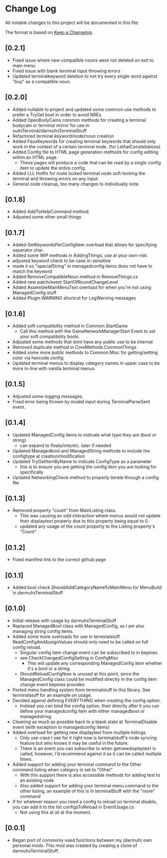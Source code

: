 # Change Log

All notable changes to this project will be documented in this file.
 
The format is based on [Keep a Changelog](http://keepachangelog.com/).

## [0.2.1]
 - Fixed issue where new compatible nouns were not deleted on exit to main menu
 - Fixed issue with blank terminal input throwing errors
 - Updated terminalkeyword deletion to not try every single word against "buy" as a compatible noun

## [0.2.0]
 - Added nullable to project and updated some common use methods to prefer a TryGet bool in order to avoid NREs.
 - Added OpenBodyCams common methods for creating a terminal bodycam or terminal mirror for use in suitsTerminal/darmuhsTerminalStuff
 - Refactored terminal keyword/node/noun creation
 - Added FauxKeywords for creating terminal keywords that should only work in the context of a certain terminal node. (for LethalConstellations)
 - Added Config file to HTML page generation methods for config editing within an HTML page. 
	- These pages will produce a code that can be read by a single config item to update the entire config.
 - Added LLL Hotfix for route locked terminal node soft-locking the terminal and throwing errors on any input.
 - General code cleanup, too many changes to individually note.
	
## [0.1.8]
 - Added AddToHelpCommand method.
 - Adjusted some other small things

## [0.1.7]
 - Added GetKeywordsPerConfigItem overload that allows for specifying separator char.
 - Added some WIP methods in AddingThings, use at your own-risk.
 - adjusted keyword check to be case in-sensitive
 - made it so "specialString" in managedconfig items does not have to match the keyword
 - Added RemoveCompatibleNoun method in RemoveThings.cs
 - Added new patch/event StartOfRoundChangeLevel
 - Added AssembleMainMenuText overload for when you're not using ManagedConfig stuff
 - Added Plugin.WARNING shortcut for LogWarning messages

## [0.1.6]
 - Added soft compatibility method in Common.StartGame
	- Call this method with the GameNetworkManagerStart Event to set your soft compatibility bools.
 - Adjusted some methods that dont have any public use to be internal
 - Removed duplicate method in CoreMethods.CommonThings
 - Added some more public methods to Common.Misc for getting/setting color via hexcode config
 - Updated terminal menus to display category names in upper case to be more in-line with vanilla terminal menus.

## [0.1.5]
 - Adjusted some logging messages.
 - Fixed error being thrown by invalid input during TerminalParseSent event.

## [0.1.4]
 - Updated ManagedConfig items to indicate what type they are (bool or string)
	- can expand to floats/ints/etc. later if needed
 - Updated Managedbool and ManagedString methods to include the configtype at creation/modification
 - Updated TryGetItemByName to indicate ConfigType as a parameter
	- this is to ensure you are getting the config item you are looking for specifically
 - Updated NetworkingCheck method to properly iterate through a config file

## [0.1.3]
 - Removed property "count" from MainListing class.
	- This was causing an odd interaction where menus would not update their displaytext properly due to this property being equal to 0.
	- updated any usage of the count property to the Listing property's "Count"

## [0.1.2]
 - Fixed manifest link to the correct github page

## [0.1.1]
 - Added bool check ShouldAddCategoryNameToMainMenu for MenuBuild in darmuhsTerminalStuff

## [0.1.0]
 - Initial release with usage by darmuhsTerminalStuff
 - Replaced ManagedBool class with ManagedConfig, as I am also managing string config items.
 - Added some more overloads for use in terminalstuff. ReadConfigAndAssignValues should only need to be called on full config reload.
	- Singular config item change event can be subscribed to in bepinex.
	- see CheckChangedConfigSetting in ConfigMisc
		- This will update any corresponding ManagedConfig item whether it's a bool or a string.
	- ShouldReloadConfigNow is unused at this point, since the ManagedConfig class could be modified directly in the config item change event bepinex provides
 - Ported menu handling system from terminalstuff to this library. See terminalstuff for an example on usage.
 - Decided against defining EVERYTHING when creating the config option. 
	- Instead you can bind the config option, then directly after it you can define your managedconfig item with either managedbool or managedstring.
 - Cleaning as much as possible back to a blank state at TerminalDisable event (with exception to managedconfig items)
 - Added overload for getting new displaytext from multiple listings.
	- Only use-case I see for it right now is terminalstuff's node syncing feature but who knows it may be useful in the future.
	- There is an event you can subscribe to when getnewdisplaytext is called, however, I'd recommend against it as it can be called multiple times.
 - Added support for adding your terminal command to the Other command listing when category is set to "Other"
	- With this support there is also accessible methods for adding text to an existing node
	- Also added support for adding your terminal menu command to the other listing, an example of this is in terminalStuff with the "more" command
 - If for whatever reason you need a config to reload on terminal disable, you can add it to the list configsToReload in EventUsage.cs
	- Not using this at all at the moment.
  
## [0.0.1]
 - Began port of commonly used functions between my (darmuh) own personal mods. This mod was created by creating a clone of darmuhsTerminalStuff.

  </details>